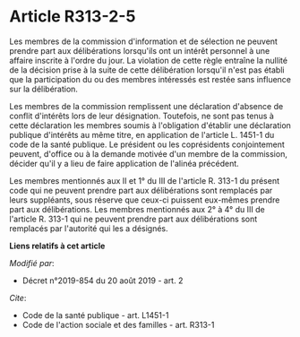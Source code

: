 # Article R313-2-5

Les membres de la commission d'information et de sélection ne peuvent prendre part aux délibérations lorsqu'ils ont un
intérêt personnel à une affaire inscrite à l'ordre du jour. La violation de cette règle entraîne la nullité de la décision
prise à la suite de cette délibération lorsqu'il n'est pas établi que la participation du ou des membres intéressés est
restée sans influence sur la délibération.

Les membres de la commission remplissent une déclaration d'absence de conflit d'intérêts lors de leur désignation. Toutefois,
ne sont pas tenus à cette déclaration les membres soumis à l'obligation d'établir une déclaration publique d'intérêts au même
titre, en application de l'article L. 1451-1 du code de la santé publique. Le président ou les coprésidents conjointement
peuvent, d'office ou à la demande motivée d'un membre de la commission, décider qu'il y a lieu de faire application de
l'alinéa précédent.

Les membres mentionnés aux II et 1° du III de l'article R. 313-1  du présent code qui ne peuvent prendre part aux
délibérations sont remplacés par leurs suppléants, sous réserve que ceux-ci puissent eux-mêmes prendre part aux
délibérations. Les membres mentionnés aux 2° à 4° du III de l'article R. 313-1 qui ne peuvent prendre part aux délibérations
sont remplacés par l'autorité qui les a désignés.

**Liens relatifs à cet article**

_Modifié par_:

  - Décret n°2019-854 du 20 août 2019 - art. 2

_Cite_:

  - Code de la santé publique - art. L1451-1
  - Code de l'action sociale et des familles - art. R313-1
